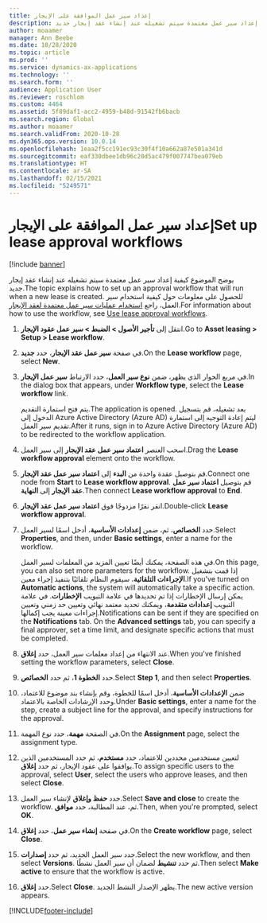 ```yaml
---
title: إعداد سير عمل الموافقة على الإيجار
description: يوضح الموضوع كيفية إعداد سير عمل معتمدة سيتم تشغيله عند إنشاء عقد إيجار جديد.
author: moaamer
manager: Ann Beebe
ms.date: 10/28/2020
ms.topic: article
ms.prod: ''
ms.service: dynamics-ax-applications
ms.technology: ''
ms.search.form: ''
audience: Application User
ms.reviewer: roschlom
ms.custom: 4464
ms.assetid: 5f89daf1-acc2-4959-b48d-91542fb6bacb
ms.search.region: Global
ms.author: moaamer
ms.search.validFrom: 2020-10-28
ms.dyn365.ops.version: 10.0.14
ms.openlocfilehash: 1eaa2f5cc191ec93c30f4f10a662a87e501a341d
ms.sourcegitcommit: eaf330dbee1db96c20d5ac479f007747bea079eb
ms.translationtype: HT
ms.contentlocale: ar-SA
ms.lasthandoff: 02/15/2021
ms.locfileid: "5249571"
---
```

# <a name="set-up-lease-approval-workflows"></a><span data-ttu-id="1d173-103">إعداد سير عمل الموافقة على الإيجار</span><span class="sxs-lookup"><span data-stu-id="1d173-103">Set up lease approval workflows</span></span>

[!include [banner](../includes/banner.md)]

<span data-ttu-id="1d173-104">يوضح الموضوع كيفية إعداد سير عمل معتمدة سيتم تشغيله عند إنشاء عقد إيجار جديد.</span><span class="sxs-lookup"><span data-stu-id="1d173-104">The topic explains how to set up an approval workflow that will run when a new lease is created.</span></span> <span data-ttu-id="1d173-105">للحصول على معلومات حول كيفية استخدام سير العمل، راجع [استخدام عمليات سير عمل معتمدة لعقد الإيجار](use-create-lease-wrkflw.md).</span><span class="sxs-lookup"><span data-stu-id="1d173-105">For information about how to use the workflow, see [Use lease approval workflows](use-create-lease-wrkflw.md).</span></span> 

1. <span data-ttu-id="1d173-106">انتقل إلى **تأجير الأصول \> الضبط \> سير عمل عقود الإيجار**.</span><span class="sxs-lookup"><span data-stu-id="1d173-106">Go to **Asset leasing \> Setup \> Lease workflow**.</span></span>
2. <span data-ttu-id="1d173-107">في صفحة **سير عمل عقد الإيجار‬**، حدد **جديد**.</span><span class="sxs-lookup"><span data-stu-id="1d173-107">On the **Lease workflow** page, select **New**.</span></span>
3. <span data-ttu-id="1d173-108">في مربع الحوار الذي يظهر، ضمن **نوع سير العمل**، حدد الارتباط **سير عمل الإيجار**.</span><span class="sxs-lookup"><span data-stu-id="1d173-108">In the dialog box that appears, under **Workflow type**, select the **Lease workflow** link.</span></span>

    <span data-ttu-id="1d173-109">يتم فتح استمارة التقديم.</span><span class="sxs-lookup"><span data-stu-id="1d173-109">The application is opened.</span></span> <span data-ttu-id="1d173-110">بعد تشغيله، قم بتسجيل الدخول إلى Azure Active Directory (Azure AD) ليتم إعادة التوجيه إلى استمارة تقديم سير العمل.</span><span class="sxs-lookup"><span data-stu-id="1d173-110">After it runs, sign in to Azure Active Directory (Azure AD) to be redirected to the workflow application.</span></span>

4. <span data-ttu-id="1d173-111">اسحب العنصر **اعتماد سير عمل عقد الإيجار** إلى سير العمل.</span><span class="sxs-lookup"><span data-stu-id="1d173-111">Drag the **Lease workflow approval** element onto the workflow.</span></span>
5. <span data-ttu-id="1d173-112">قم بتوصيل عقدة واحدة من **البدء** إلى **اعتماد سير عمل عقد الإيجار**.</span><span class="sxs-lookup"><span data-stu-id="1d173-112">Connect one node from **Start** to **Lease workflow approval**.</span></span> <span data-ttu-id="1d173-113">قم بتوصيل **اعتماد سير عمل عقد الإيجار** إلى **النهاية**.</span><span class="sxs-lookup"><span data-stu-id="1d173-113">Then connect **Lease workflow approval** to **End**.</span></span>
6. <span data-ttu-id="1d173-114">انقر نقرًا مزدوجًا فوق **اعتماد سير عمل عقد الإيجار**.</span><span class="sxs-lookup"><span data-stu-id="1d173-114">Double-click **Lease workflow approval**.</span></span>
7. <span data-ttu-id="1d173-115">حدد **الخصائص**، ثم، ضمن **إعدادات الأساسية**، أدخل اسمًا لسير العمل.</span><span class="sxs-lookup"><span data-stu-id="1d173-115">Select **Properties**, and then, under **Basic settings**, enter a name for the workflow.</span></span>

    <span data-ttu-id="1d173-116">في هذه الصفحة، يمكنك أيضًا تعيين المزيد من المعلمات لسير العمل.</span><span class="sxs-lookup"><span data-stu-id="1d173-116">On this page, you can also set more parameters for the workflow.</span></span> <span data-ttu-id="1d173-117">إذا قمت بتشغيل **الإجراءات التلقائية**، سيقوم النظام تلقائيًا بتنفيذ إجراء معين.</span><span class="sxs-lookup"><span data-stu-id="1d173-117">If you've turned on **Automatic actions**, the system will automatically take a specific action.</span></span> <span data-ttu-id="1d173-118">يمكن إرسال الإخطارات إذا تم تحديدها في علامة التبويب **الإخطارات**. في علامة التبويب **إعدادات متقدمة**، ويمكنك تحديد معتمد نهائي وتعيين حد زمني وتعيين إجراءات معينة يجب إكمالها.</span><span class="sxs-lookup"><span data-stu-id="1d173-118">Notifications can be sent if they are specified on the **Notifications** tab. On the **Advanced settings** tab, you can specify a final approver, set a time limit, and designate specific actions that must be completed.</span></span>

8. <span data-ttu-id="1d173-119">عند الانتهاء من إعداد معلمات سير العمل، حدد **إغلاق**.</span><span class="sxs-lookup"><span data-stu-id="1d173-119">When you've finished setting the workflow parameters, select **Close**.</span></span>
9. <span data-ttu-id="1d173-120">حدد **الخطوة 1**، ثم حدد **الخصائص**.</span><span class="sxs-lookup"><span data-stu-id="1d173-120">Select **Step 1**, and then select **Properties**.</span></span>
10. <span data-ttu-id="1d173-121">ضمن **الإعدادات الأساسية**، أدخل اسمًا للخطوة، وقم بإنشاء بند موضوع للاعتماد، وحدد الإرشادات الخاصة بالاعتماد.</span><span class="sxs-lookup"><span data-stu-id="1d173-121">Under **Basic settings**, enter a name for the step, create a subject line for the approval, and specify instructions for the approval.</span></span>
11. <span data-ttu-id="1d173-122">في الصفحة **مهمة**، حدد نوع المهمة.</span><span class="sxs-lookup"><span data-stu-id="1d173-122">On the **Assignment** page, select the assignment type.</span></span>
12. <span data-ttu-id="1d173-123">لتعيين مستخدمين محددين للاعتماد، حدد **مستخدم**، ثم حدد المستخدمين الذين يوافقوا على عقود الإيجار، ثم حدد **إغلاق**.</span><span class="sxs-lookup"><span data-stu-id="1d173-123">To assign specific users to the approval, select **User**, select the users who approve leases, and then select **Close**.</span></span>
13. <span data-ttu-id="1d173-124">حدد **حفظ وإغلاق** لإنشاء سير العمل.</span><span class="sxs-lookup"><span data-stu-id="1d173-124">Select **Save and close** to create the workflow.</span></span> <span data-ttu-id="1d173-125">ثم، عند المطالبة، حدد **موافق**.</span><span class="sxs-lookup"><span data-stu-id="1d173-125">Then, when you're prompted, select **OK**.</span></span>
14. <span data-ttu-id="1d173-126">في صفحة **إنشاء سير عمل‬**، حدد **إغلاق**.</span><span class="sxs-lookup"><span data-stu-id="1d173-126">On the **Create workflow** page, select **Close**.</span></span>
14. <span data-ttu-id="1d173-127">حدد سير العمل الجديد، ثم حدد **إصدارات**.</span><span class="sxs-lookup"><span data-stu-id="1d173-127">Select the new workflow, and then select **Versions**.</span></span> <span data-ttu-id="1d173-128">ثم حدد **تنشيط** لضمان أن سير العمل نشطًا.</span><span class="sxs-lookup"><span data-stu-id="1d173-128">Then select **Make active** to ensure that the workflow is active.</span></span>
15. <span data-ttu-id="1d173-129">حدد **إغلاق**.</span><span class="sxs-lookup"><span data-stu-id="1d173-129">Select **Close**.</span></span> <span data-ttu-id="1d173-130">يظهر الإصدار النشط الجديد.</span><span class="sxs-lookup"><span data-stu-id="1d173-130">The new active version appears.</span></span>


[!INCLUDE[footer-include](../../includes/footer-banner.md)]